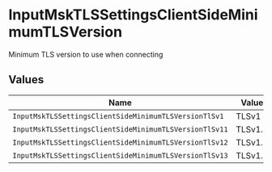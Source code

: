 # InputMskTLSSettingsClientSideMinimumTLSVersion

Minimum TLS version to use when connecting


## Values

| Name                                                   | Value                                                  |
| ------------------------------------------------------ | ------------------------------------------------------ |
| `InputMskTLSSettingsClientSideMinimumTLSVersionTlSv1`  | TLSv1                                                  |
| `InputMskTLSSettingsClientSideMinimumTLSVersionTlSv11` | TLSv1.1                                                |
| `InputMskTLSSettingsClientSideMinimumTLSVersionTlSv12` | TLSv1.2                                                |
| `InputMskTLSSettingsClientSideMinimumTLSVersionTlSv13` | TLSv1.3                                                |